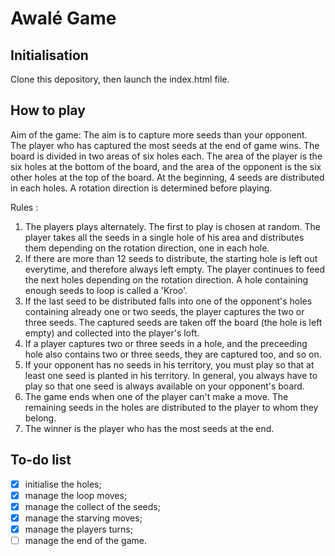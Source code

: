# Awalé Game
## Initialisation 

Clone this depository, then launch the index.html file.

## How to play

Aim of the game: The aim is to capture more seeds than your opponent. The player who has captured the most seeds at the end of game wins.
The board is divided in two areas of six holes each. The area of the player is the six holes at the bottom of the board, and the area of the opponent is the six other holes at the top of the board. 
At the beginning, 4 seeds are distributed in each holes.
A rotation direction is determined before playing.

Rules :
1. The players plays alternately. The first to play is chosen at random. The player takes all the seeds in a single hole of his area and distributes them depending on the rotation direction, one in each hole.
2. If there are more than 12 seeds to distribute, the starting hole is left out everytime, and therefore always left empty. The player continues to feed the next holes depending on the rotation direction. A hole containing enough seeds to loop is called a 'Kroo'. 
3. If the last seed to be distributed falls into one of the opponent's holes containing already one or two seeds, the player captures the two or three seeds. The captured seeds are taken off the board (the hole is left empty) and collected into the player's loft. 
4. If a player captures two or three seeds in a hole, and the preceeding hole also contains two or three seeds, they are captured too, and so on. 
5. If your opponent has no seeds in his territory, you must play so that at least one seed is planted in his territory. In general, you always have to play so that one seed is always available on your opponent's board.
6. The game ends when one of the player can't make a move. The remaining seeds in the holes are distributed to the player to whom they belong.
7. The winner is the player who has the most seeds at the end.

## To-do list 

- [x] initialise the holes;
- [x] manage the loop moves;
- [x] manage the collect of the seeds;
- [x] manage the starving moves;
- [x] manage the players turns;
- [ ] manage the end of the game.